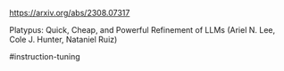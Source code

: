 https://arxiv.org/abs/2308.07317

Platypus: Quick, Cheap, and Powerful Refinement of LLMs (Ariel N. Lee, Cole J. Hunter, Nataniel Ruiz)

#instruction-tuning
